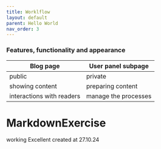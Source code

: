 ```yaml
---
title: Worklflow
layout: default
parent: Hello World
nav_order: 3
---
```


### Features, functionality and appearance

| Blog page | User panel subpage |
--- | ---
| public| private |
| showing content | preparing content |
| interactions with readers | manage the processes |

# MarkdownExercise
 working
Excellent created at 27.10.24